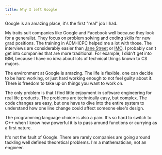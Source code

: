 ```yaml
---
title: Why I left Google
---
```


Google is an amazing place, it's the first "real" job I had.

My traits suit companies like Google and Facebook well because they look for a generalist. They focus on problem solving and coding skills for new grad positions. The training in ACM-ICPC helped me a lot with those. The interviews are considerably easier than [Jane Street](http://janestreet.com/) or [IMO](https://imo.im/). I probably can't get into companies that are more traditional. For example, I didn't get into IBM, because I have no idea about lots of technical things known to CS majors.

The environment at Google is amazing. The life is flexible, one can decide to be hard working, or just hard working enough to not feel guilty about it. There is freedom to take up on things you want to work on. 

The only problem is that I find little enjoyment in software engineering for real life products. The problems are technically easy, but complex. The code changes are easy, but one have to dive into the entire system to understand how one line change could affect someone else's design.

The programming language choice is also a pain. It's so hard to switch to C++ when I know how powerful it is to pass around functions or currying as a first nature. 

It's not the fault of Google. There are rarely companies are going around tackling well defined theoretical problems. I'm a mathematician, not an engineer.